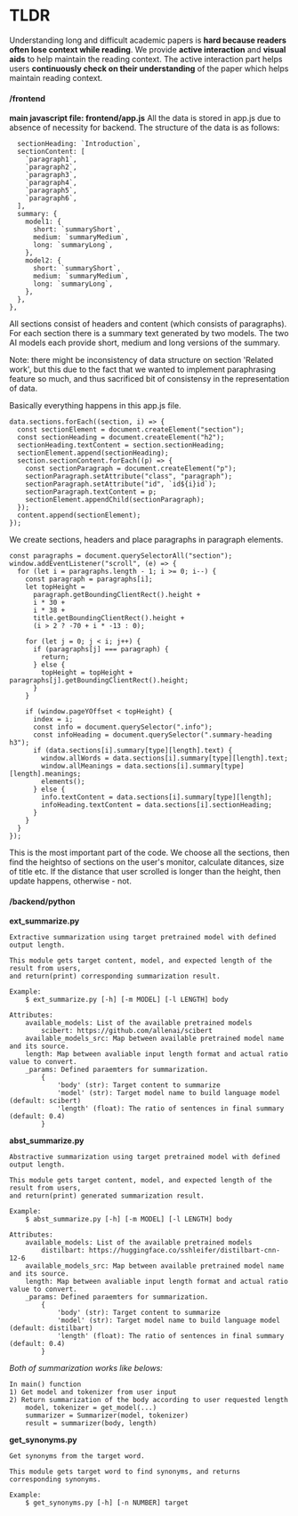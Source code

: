# TLDR

Understanding long and difficult academic papers is **hard because readers often lose context while reading**. We provide **active interaction** and **visual aids** to help maintain the reading context. The active interaction part helps users **continuously check on their understanding** of the paper which helps maintain reading context.


#### /frontend
**main javascript file: frontend/app.js**
All the data is stored in app.js due to absence of necessity for backend.
The structure of the data is as follows:

      sectionHeading: `Introduction`,
      sectionContent: [
        `paragraph1`,
        `paragraph2`,
        `paragraph3`,
        `paragraph4`,
        `paragraph5`,
        `paragraph6`,
      ],
      summary: {
        model1: {
          short: `summaryShort`,
          medium: `summaryMedium`,
          long: `summaryLong`,
        },
        model2: {
          short: `summaryShort`,
          medium: `summaryMedium`,
          long: `summaryLong`,
        },
      },
    },
All sections consist of headers and content (which consists of paragraphs). For each section there is a summary text generated by two models. The two AI models each provide short, medium and long versions of the summary.

Note: there might be inconsistency of data structure on section 'Related work', but this due to the fact that we wanted to implement paraphrasing feature so much, and thus sacrificed bit of consistensy in the representation of data.

Basically everything happens in this app.js file. 


    data.sections.forEach((section, i) => {
      const sectionElement = document.createElement("section");
      const sectionHeading = document.createElement("h2");
      sectionHeading.textContent = section.sectionHeading;
      sectionElement.append(sectionHeading);
      section.sectionContent.forEach((p) => {
        const sectionParagraph = document.createElement("p");
        sectionParagraph.setAttribute("class", "paragraph");
        sectionParagraph.setAttribute("id", `id${i}id`);
        sectionParagraph.textContent = p;
        sectionElement.appendChild(sectionParagraph);
      });
      content.append(sectionElement);
    });
    
We create sections, headers and place paragraphs in paragraph elements.

    const paragraphs = document.querySelectorAll("section");
    window.addEventListener("scroll", (e) => {
      for (let i = paragraphs.length - 1; i >= 0; i--) {
        const paragraph = paragraphs[i];
        let topHeight =
          paragraph.getBoundingClientRect().height +
          i * 30 +
          i * 38 +
          title.getBoundingClientRect().height +
          (i > 2 ? -70 + i * -13 : 0);

        for (let j = 0; j < i; j++) {
          if (paragraphs[j] === paragraph) {
            return;
          } else {
            topHeight = topHeight + paragraphs[j].getBoundingClientRect().height;
          }
        }

        if (window.pageYOffset < topHeight) {
          index = i;
          const info = document.querySelector(".info");
          const infoHeading = document.querySelector(".summary-heading h3");
          if (data.sections[i].summary[type][length].text) {
            window.allWords = data.sections[i].summary[type][length].text;
            window.allMeanings = data.sections[i].summary[type][length].meanings;
            elements();
          } else {
            info.textContent = data.sections[i].summary[type][length];
            infoHeading.textContent = data.sections[i].sectionHeading;
          }
        }
      }
    });


This is the most important part of the code. We choose all the sections, then find the heightso of sections on the user's monitor, calculate ditances, size of title etc. If the distance that user scrolled is longer than the height, then update happens, otherwise - not.


#### /backend/python
**ext_summarize.py**
```
Extractive summarization using target pretrained model with defined output length.

This module gets target content, model, and expected length of the result from users,
and return(print) corresponding summarization result.

Example:
    $ ext_summarize.py [-h] [-m MODEL] [-l LENGTH] body

Attributes:
    available_models: List of the available pretrained models
        scibert: https://github.com/allenai/scibert
    available_models_src: Map between available pretrained model name and its source.
    length: Map between avaliable input length format and actual ratio value to convert.
    _params: Defined paraemters for summarization.
        {
            'body' (str): Target content to summarize
            'model' (str): Target model name to build language model (default: scibert)
            'length' (float): The ratio of sentences in final summary (default: 0.4)
        } 
```


**abst_summarize.py**
```
Abstractive summarization using target pretrained model with defined output length.

This module gets target content, model, and expected length of the result from users,
and return(print) generated summarization result.

Example:
    $ abst_summarize.py [-h] [-m MODEL] [-l LENGTH] body

Attributes:
    available_models: List of the available pretrained models
        distilbart: https://huggingface.co/sshleifer/distilbart-cnn-12-6
    available_models_src: Map between available pretrained model name and its source.
    length: Map between avaliable input length format and actual ratio value to convert.
    _params: Defined paraemters for summarization.
        {
            'body' (str): Target content to summarize
            'model' (str): Target model name to build language model (default: distilbart)
            'length' (float): The ratio of sentences in final summary (default: 0.4)
        } 
```

*Both of summarization works like belows:*
```
In main() function
1) Get model and tokenizer from user input
2) Return summarization of the body according to user requested length
    model, tokenizer = get_model(...)
    summarizer = Summarizer(model, tokenizer)
    result = summarizer(body, length)
```

**get_synonyms.py**
```
Get synonyms from the target word.

This module gets target word to find synonyms, and returns corresponding synonyms.

Example:
    $ get_synonyms.py [-h] [-n NUMBER] target
```

